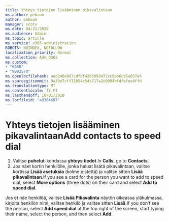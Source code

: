 ```yaml
---
title: Yhteys tietojen lisääminen pikavalintaan
ms.author: pebaum
author: pebaum
manager: scotv
ms.date: 04/21/2020
ms.audience: Admin
ms.topic: article
ms.service: o365-administration
ROBOTS: NOINDEX, NOFOLLOW
localization_priority: Normal
ms.collection: Adm_O365
ms.custom:
- "6658"
- "9003570"
ms.openlocfilehash: aed240e9d7cdfdf4263093472cc9b66c95a837e6
ms.sourcegitcommit: 9a39e7cff11854c54c717a2c0094bfdfefee4ffd
ms.translationtype: MT
ms.contentlocale: fi-FI
ms.lasthandoff: 10/01/2020
ms.locfileid: "48364607"
---
```

# <a name="add-contacts-to-speed-dial"></a><span data-ttu-id="e0e64-102">Yhteys tietojen lisääminen pikavalintaan</span><span class="sxs-lookup"><span data-stu-id="e0e64-102">Add contacts to speed dial</span></span>

1. <span data-ttu-id="e0e64-103">Valitse  **puhelut**-kohdassa  **yhteys tiedot**.</span><span class="sxs-lookup"><span data-stu-id="e0e64-103">In  **Calls**, go to  **Contacts**.</span></span>
2. <span data-ttu-id="e0e64-104">Jos näet kortin henkilölle, jonka haluat lisätä pikavalintaan, valitse kortissa  **Lisää asetuksia**  (kolme pistettä) ja valitse sitten  **Lisää pikavalintaan**.</span><span class="sxs-lookup"><span data-stu-id="e0e64-104">If you see a card for the person you want to add to speed dial, select  **More options**  (three dots) on their card and select  **Add to speed dial**.</span></span>

<span data-ttu-id="e0e64-105">Jos et näe henkilöä, valitse  **Lisää Pikavalinta**  näytön oikeassa yläkulmassa, kirjoita henkilön nimi, valitse henkilö ja valitse sitten  **Lisää**.</span><span class="sxs-lookup"><span data-stu-id="e0e64-105">If you don’t see the person, select  **Add speed dial**  at the top right of the screen, start typing their name, select the person, and then select  **Add**.</span></span>
